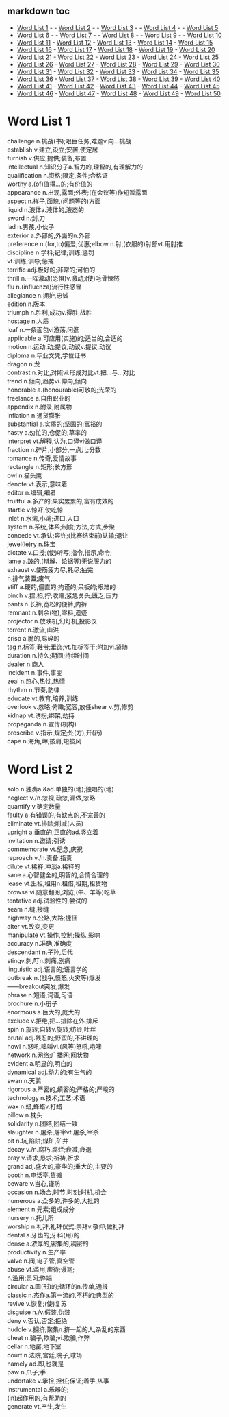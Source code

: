 ## **markdown toc**  
- [Word List 1](#word-list-1) - - [Word List 2](#word-list-2) - - [Word List 3](#word-list-3) - - [Word List 4](#word-list-4) - - [Word List 5](#word-list-5)
- [Word List 6](#word-list-6) - - [Word List 7](#word-list-7) - - [Word List 8](#word-list-8) - - [Word List 9](#word-list-9) - - [Word List 10](#word-list-10)
- [Word List 11](#word-list-11) - [Word List 12](#word-list-12) - [Word List 13](#word-list-13) - [Word List 14](#word-list-14) - [Word List 15](#word-list-15)
- [Word List 16](#word-list-16) - [Word List 17](#word-list-17) - [Word List 18](#word-list-18) - [Word List 19](#word-list-19) - [Word List 20](#word-list-20)
- [Word List 21](#word-list-21) - [Word List 22](#word-list-22) - [Word List 23](#word-list-23) - [Word List 24](#word-list-24) - [Word List 25](#word-list-25)
- [Word List 26](#word-list-26) - [Word List 27](#word-list-27) - [Word List 28](#word-list-28) - [Word List 29](#word-list-29) - [Word List 30](#word-list-30)
- [Word List 31](#word-list-31) - [Word List 32](#word-list-32) - [Word List 33](#word-list-33) - [Word List 34](#word-list-34) - [Word List 35](#word-list-35)
- [Word List 36](#word-list-36) - [Word List 37](#word-list-37) - [Word List 38](#word-list-38) - [Word List 39](#word-list-39) - [Word List 40](#word-list-40)
- [Word List 41](#word-list-41) - [Word List 42](#word-list-42) - [Word List 43](#word-list-43) - [Word List 44](#word-list-44) - [Word List 45](#word-list-45)
- [Word List 46](#word-list-46) - [Word List 47](#word-list-47) - [Word List 48](#word-list-48) - [Word List 49](#word-list-49) - [Word List 50](#word-list-50)

# **Word List‌ 1**  

challenge n.挑战(书);艰巨任务,难题v.向…挑战  
establish v.建立,设立;安置,使定居  
furnish v.供应,提供;装备,布置  
intellectual  n.知识分子a.智力的,理智的,有理解力的  
qualification n.资格;限定,条件;合格证  
worthy a.(of)值得…的;有价值的  
appearance n.出现,露面;外表;(在会议等)作短暂露面  
aspect n.样子,面貌,(问题等的)方面  
liquid n.液体a.液体的,液态的  
sword n.剑,刀  
lad n.男孩,小伙子  
exterior a.外部的,外面的n.外部  
preference n.(for,to)偏爱;优惠;elbow n.肘,(衣服的)肘部vt.用肘推  
discipline n.学科;纪律;训练;惩罚  
vt.训练,训导;惩戒  
terrific adj.极好的;非常的;可怕的  
thrill n.一阵激动(恐惧)v.激动;(使)毛骨悚然  
flu n.(influenza)流行性感冒  
allegiance n.拥护,忠诚  
edition n.版本  
triumph n.胜利,成功v.得胜,战胜  
hostage n.人质  
loaf n.一条面包vi游荡,闲逛  
applicable a.可应用(实施)的;适当的,合适的  
motion n.运动,动;提议,动议v.提议,动议  
diploma n.毕业文凭,学位证书  
dragon n.龙  
contrast  n.对比,对照vi.形成对比vt.把…与…对比  
trend n.倾向,趋势vi.伸向,倾向  
honorable a.(honourable)可敬的;光荣的  
freelance a.自由职业的  
appendix n.附录,附属物  
inflation n.通货膨胀  
substantial a.实质的;坚固的;富裕的  
hasty a.匆忙的,仓促的;草率的  
interpret vt.解释,认为,口译vi做口译  
fraction n.碎片,小部分,一点儿;分数  
romance n.传奇,爱情故事  
rectangle n.矩形;长方形  
owl n.猫头鹰  
denote vt.表示,意味着  
editor n.编辑,编者  
fruitful a.多产的;果实累累的,富有成效的  
startle v.惊吓,使吃惊  
inlet n.水湾,小湾;进口,入口  
system n.系统,体系;制度;方法,方式,步聚  
concede vt.承认;容许;(比赛结束前)认输;退让  
jewel(le)ry n.珠宝  
dictate v.口授;(使)听写;指令,指示,命令;  
lame a.跛的,(辩解、论据等)无说服力的  
exhaust v.使筋疲力尽,耗尽;抽完  
n.排气装置;废气  
stiff a.硬的,僵直的;拘谨的;呆板的;艰难的  
pinch v.捏,掐,拧;收缩;紧急关头;匮乏;压力  
pants n.长裤,宽松的便裤,内裤  
remnant n.剩余(物),零料,遗迹  
projector n.放映机,幻灯机,投影仪  
torrent n.激流,山洪  
crisp a.脆的,易碎的  
tag n.标签;鞋带;垂饰;vt.加标签于;附加vi.紧随  
duration n.持久;期间;持续时间  
dealer n.商人  
incident n.事件,事变  
zeal n.热心,热忱,热情  
rhythm n.节奏,韵律  
educate vt.教育,培养,训练  
overlook v.忽略;俯瞰;宽容,放任shear v.剪,修剪  
kidnap vt.诱拐;绑架,劫持  
propaganda n.宣传(机构)  
prescribe v.指示,规定;处(方),开(药)  
cape n.海角,岬;披肩,短披风  

# **Word List‌ 2**  

solo n.独奏a.\&ad.单独的(地);独唱的(地)  
neglect v./n.忽视;疏忽,漏做,忽略  
quantify v.确定数量  
faulty a.有错误的,有缺点的,不完善的  
eliminate vt.排除;削减(人员)  
upright a.垂直的;正直的ad.竖立着  
invitation n.邀请;引诱  
commemorate vt.纪念,庆祝  
reproach v./n.责备,指责  
dilute vt.稀释,冲淡a.稀释的  
sane a.心智健全的,明智的,合情合理的  
lease vt.出租,租用n.租借,租期,租赁物  
browse vi.随意翻阅,浏览;(牛、羊等)吃草  
tentative adj.试验性的,尝试的  
seam n.缝,接缝  
highway n.公路,大路;捷径  
alter vt.改变,变更  
manipulate vt.操作,控制;操纵,影响  
accuracy n.准确,准确度  
descendant n.子孙,后代  
stingv.刺,叮n.刺痛,剧痛  
linguistic adj.语言的;语言学的  
outbreak n.(战争,愤怒,火灾等)爆发  
——breakout突发,爆发  
phrase n.短语,词语,习语  
brochure n.小册子  
enormous a.巨大的,庞大的  
exclude v.拒绝,把…排除在外,排斥  
spin n.旋转;自转v.旋转;纺纱;吐丝  
brutal adj.残忍的;野蛮的,不讲理的  
howl n.怒吼,嗥叫vi.(风等)怒吼,咆哮  
network n.网络;广播网;网状物  
evident a.明显的,明白的  
dynamical adj.动力的;有生气的  
swan n.天鹅  
rigorous a.严密的,缜密的;严格的;严峻的  
technology n.技术;工艺;术语  
wax n.蜡,蜂蜡v.打蜡  
pillow n.枕头  
solidarity n.团结,团结一致  
slaughter n.屠杀,屠宰vt.屠杀,宰杀  
pit n.坑,陷阱;煤矿,矿井  
decay v./n.腐朽,腐烂;衰减,衰退  
pray v.请求,恳求;祈祷,祈求  
grand adj.盛大的,豪华的;重大的,主要的  
booth n.电话亭,货摊  
beware v.当心,谨防  
occasion n.场合,时节,时刻;时机,机会  
numerous a.众多的,许多的,大批的  
element n.元素;组成成分  
nursery n.托儿所  
worship n.礼拜,礼拜仪式;崇拜v.敬仰;做礼拜  
dental a.牙齿的;牙科(用)的  
dense a.浓厚的,密集的,稠密的  
productivity n.生产率  
valve n.阀;电子管,真空管  
abuse vt.滥用;虐待;谩骂;  
n.滥用;恶习;弊端  
circular a.圆(形)的;循环的n.传单,通报  
classic n.杰作a.第一流的,不朽的;典型的  
revive v.恢复;(使)复苏  
disguise n./v.假装,伪装  
deny v.否认,否定;拒绝  
huddle v.拥挤;聚集n.挤一起的人,杂乱的东西  
cheat n.骗子,欺骗;vi.欺骗,作弊  
cellar n.地窑,地下室  
court n.法院,宫廷,院子,球场  
namely ad.即,也就是  
paw n.爪子;手  
undertake v.承担,担任;保证;着手,从事  
instrumental a.乐器的;  
(in)起作用的,有帮助的  
generate vt.产生,发生  
